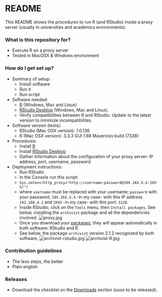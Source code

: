 # README #

This README shows the procedures to run R (and RStudio) inside a proxy server (usually in universities and academics environments). 

### What is this repository for? ###

* Execute R on a proxy server
* Tested in MacOSX & Windows environment

### How do I get set up? ###

* Summary of setup:
    * Install software
    * Run it
    * Run script
* Software needed:
    * [R](https://cran.r-project.org/bin/) (Windows, Mac and Linux)
    * [RStudio Desktop](https://www.rstudio.com/products/rstudio/#Desktop) (Windows, Mac and Linux). 
    * Verify compatibilities between R and RStudio. Update to the latest version to minimize incompatibilites.
* Software version (tests):
    * RStudio (Mac OSX version): 1.0.136
    * R (Mac OSX version): 3.3.3 GUI 1.69 Mavericks build (7328)
* Procedures:
    * Install [R](https://cran.r-project.org/bin/)
    * Install [RStudio Desktop](https://www.rstudio.com/products/rstudio/#Desktop)
    * Gather information about the configuration of your proxy server: IP address, port, username, password
* Deployment instructions:
    * Run RStudio
    * In the Console run this script:
    * `Sys.setenv(http_proxy="http://username:password@19X.16X.X.X:3XXX/")`
    * where `username` must be replaced with your username; `password` with your password; `19X.16X.X.X` -in my case- with this IP address `192.168.4.1` and `3XXX` -in my case- with this port: `3128`.
    * Inside RStudio, click on the `Tools` menu, then `Install packages`. See below, installing the `archivist` package and all the dependencies involved.
![proxy.jpg](https://bitbucket.org/repo/4pKrXRd/images/623860906-proxy.jpg)
    * Once you download your [packages](https://cran.r-project.org/web/packages/available_packages_by_name.html), they will appear automatically in both software: RStudio and R.
    * See below, the package `archivist` version 2.1.2 recognized by both software.
![archivist-rstudio.jpg](https://bitbucket.org/repo/4pKrXRd/images/3761449446-archivist-rstudio.jpg)
![archivist-R.jpg](https://bitbucket.org/repo/4pKrXRd/images/871921475-archivist-R.jpg)

### Contribution guidelines ###

* The less steps, the better
* Plain english

### Releases ###

* Download the checklist on the [Downloads](https://bitbucket.org/imhicihu/r-on-proxy-server/downloads/) section (soon to be released).